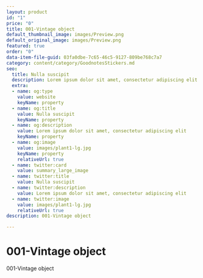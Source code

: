 ```yaml
---
layout: product
id: "1"
price: "0"
title: 001-Vintage object
default_thumbnail_image: images/Preview.png
default_original_image: images/Preview.png
featured: true
order: "0"
data-item-file-guid: 03fa0dbe-7c65-46c5-9127-809be768c7a7
category: content/category/GoodnotesStickers.md
seo:
  title: Nulla suscipit
  description: Lorem ipsum dolor sit amet, consectetur adipiscing elit
  extra:
  - name: og:type
    value: website
    keyName: property
  - name: og:title
    value: Nulla suscipit
    keyName: property
  - name: og:description
    value: Lorem ipsum dolor sit amet, consectetur adipiscing elit
    keyName: property
  - name: og:image
    value: images/plant1-lg.jpg
    keyName: property
    relativeUrl: true
  - name: twitter:card
    value: summary_large_image
  - name: twitter:title
    value: Nulla suscipit
  - name: twitter:description
    value: Lorem ipsum dolor sit amet, consectetur adipiscing elit
  - name: twitter:image
    value: images/plant1-lg.jpg
    relativeUrl: true
description: 001-Vintage object

---
```

# 001-Vintage object

001-Vintage object
